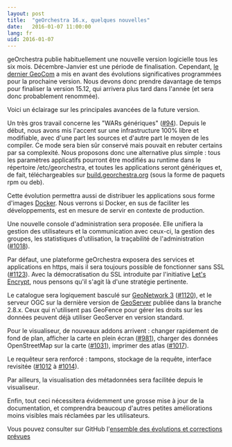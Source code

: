 ```yaml
---
layout: post
title:  "geOrchestra 16.x, quelques nouvelles"
date:   2016-01-07 11:00:00
lang: fr
uid: 2016-01-07
---
```


geOrchestra publie habituellement une nouvelle version logicielle tous les six mois. Décembre-Janvier est une période de finalisation. Cependant, [le dernier GeoCom](/blog/2015/07/01/geocom2015-compte-rendu/) a mis en avant des évolutions significatives programmées pour la prochaine version. Nous devons donc prendre davantage de temps pour finaliser la version 15.12, qui arrivera plus tard dans l'année (et sera donc probablement renommée).

Voici un éclairage sur les principales avancées de la future version.

<!--more-->

Un très gros travail concerne les "WARs génériques" ([#94](https://github.com/georchestra/georchestra/issues/94)). Depuis le début, nous avons mis l'accent sur une infrastructure 100% libre et modifiable, avec d'une part les sources et d'autre part le moyen de les compiler. Ce mode sera bien sûr conservé mais pouvait en rebuter certains par sa complexité. Nous proposons donc une alternative plus simple : tous les paramètres applicatifs pourront être modifiés au runtime dans le répertoire /etc/georchestra, et toutes les applications seront génériques et, de fait, téléchargeables sur [build.georchestra.org](http://build.georchestra.org/) (sous la forme de paquets rpm ou deb).

Cette évolution permettra aussi de distribuer les applications sous forme d'images [Docker](http://www.docker.com/). Nous verrons si Docker, en sus de faciliter les développements, est en mesure de servir en contexte de production.

Une nouvelle console d'administration sera proposée. Elle unifiera la gestion des utilisateurs et la communication avec ceux-ci, la gestion des groupes, les statistiques d'utilisation, la traçabilité de l'administration ([#1018](https://github.com/georchestra/georchestra/issues/1018)).

Par défaut, une plateforme geOrchestra exposera des services et applications en https, mais il sera toujours possible de fonctionner sans SSL ([#1123](https://github.com/georchestra/georchestra/issues/1123)). Avec la démocratisation du SSL introduite par l'initiative [Let's Encrypt](https://letsencrypt.org/), nous pensons qu'il s'agit là d'une stratégie pertinente.

Le catalogue sera logiquement basculé sur [GeoNetwork 3](http://geonetwork-opensource.org/) ([#1120](https://github.com/georchestra/georchestra/issues/1120)), et le serveur OGC sur la dernière version de [GeoServer](http://geoserver.org) publiée dans la branche 2.8.x. Ceux qui n'utilisent pas GeoFence pour gérer les droits sur les données peuvent déjà utiliser GeoServer en version standard.

Pour le visualiseur, de nouveaux addons arrivent : changer rapidement de fond de plan, afficher la carte en plein écran ([#981](https://github.com/georchestra/georchestra/issues/981)), charger des données OpenStreetMap sur la carte ([#1031](https://github.com/georchestra/georchestra/issues/1031)), imprimer des atlas ([#1017](https://github.com/georchestra/georchestra/issues/1017)). 

Le requêteur sera renforcé : tampons, stockage de la requête, interface revisitée ([#1012](https://github.com/georchestra/georchestra/issues/1012) à [#1014](https://github.com/georchestra/georchestra/issues/1014)).

Par ailleurs, la visualisation des métadonnées sera facilitée depuis le visualiseur.

Enfin, tout ceci nécessitera évidemment une grosse mise à jour de la documentation, et comprendra beaucoup d'autres petites améliorations moins visibles mais réclamées par les utilisateurs.

Vous pouvez consulter sur GitHub l'[ensemble des évolutions et corrections prévues](https://github.com/georchestra/georchestra/issues?q=is%3Aissue+milestone%3A15.12)
